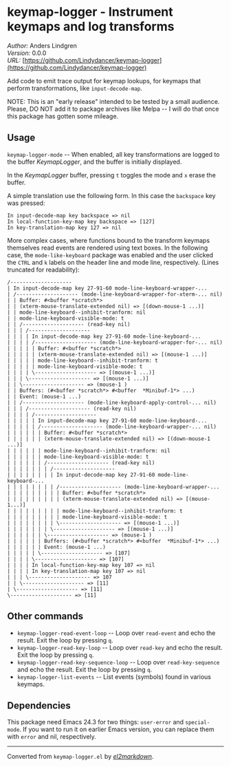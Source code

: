 # keymap-logger - Instrument keymaps and log transforms

*Author:* Anders Lindgren<br>
*Version:* 0.0.0<br>
*URL:* [https://github.com/Lindydancer/keymap-logger](https://github.com/Lindydancer/keymap-logger)<br>

Add code to emit trace output for keymap lookups, for keymaps that
perform transformations, like `input-decode-map`.

NOTE: This is an "early release" intended to be tested by a small
audience.  Please, DO NOT add it to package archives like Melpa --
I will do that once this package has gotten some mileage.

## Usage

`keymap-logger-mode` -- When enabled, all key transformations are
logged to the buffer *KeymapLogger*, and the buffer is initially
displayed.

In the *KeymapLogger* buffer, pressing `t` toggles the mode and `x`
erase the buffer.

A simple translation use the following form.  In this case the
`backspace` key was pressed:

    In input-decode-map key backspace => nil
    In local-function-key-map key backspace => [127]
    In key-translation-map key 127 => nil

More complex cases, where functions bound to the transform keymaps
themselves read events are rendered using text boxes.  In the
following case, the `mode-like-keyboard` package was enabled and
the user clicked the `CTRL` and `k` labels on the header line and
mode line, respectively.  (Lines truncated for readability):

    /--------------------
    | In input-decode-map key 27-91-60 mode-line-keyboard-wrapper-...
    | /-------------------- (mode-line-keyboard-wrapper-for-xterm-... nil)
    | | Buffer: #<buffer *scratch*>
    | | (xterm-mouse-translate-extended nil) => [(down-mouse-1 ...)]
    | | mode-line-keyboard--inhibit-tranform: nil
    | | mode-line-keyboard-visible-mode: t
    | | /-------------------- (read-key nil)
    | | | /--------------------
    | | | | In input-decode-map key 27-91-60 mode-line-keyboard-...
    | | | | /-------------------- (mode-line-keyboard-wrapper-for-... nil)
    | | | | | Buffer: #<buffer *scratch*>
    | | | | | (xterm-mouse-translate-extended nil) => [(mouse-1 ...)]
    | | | | | mode-line-keyboard--inhibit-tranform: t
    | | | | | mode-line-keyboard-visible-mode: t
    | | | | \-------------------- => [(mouse-1 ...)]
    | | | \-------------------- => [(mouse-1 ...)]
    | | \-------------------- => (mouse-1 )
    | | Buffers: (#<buffer *scratch*> #<buffer  *Minibuf-1*> ...)
    | | Event: (mouse-1 ...)
    | | /-------------------- (mode-line-keyboard-apply-control-... nil)
    | | | /-------------------- (read-key nil)
    | | | | /--------------------
    | | | | | In input-decode-map key 27-91-60 mode-line-keyboard-...
    | | | | | /-------------------- (mode-line-keyboard-wrapper-... nil)
    | | | | | | Buffer: #<buffer *scratch*>
    | | | | | | (xterm-mouse-translate-extended nil) => [(down-mouse-1 ...)]
    | | | | | | mode-line-keyboard--inhibit-tranform: nil
    | | | | | | mode-line-keyboard-visible-mode: t
    | | | | | | /-------------------- (read-key nil)
    | | | | | | | /--------------------
    | | | | | | | | In input-decode-map key 27-91-60 mode-line-keyboard-...
    | | | | | | | | /-------------------- (mode-line-keyboard-wrapper-...
    | | | | | | | | | Buffer: #<buffer *scratch*>
    | | | | | | | | | (xterm-mouse-translate-extended nil) => [(mouse-1...)]
    | | | | | | | | | mode-line-keyboard--inhibit-tranform: t
    | | | | | | | | | mode-line-keyboard-visible-mode: t
    | | | | | | | | \-------------------- => [(mouse-1 ...)]
    | | | | | | | \-------------------- => [(mouse-1 ...)]
    | | | | | | \-------------------- => (mouse-1 )
    | | | | | | Buffers: (#<buffer *scratch*> #<buffer  *Minibuf-1*> ...)
    | | | | | | Event: (mouse-1 ...)
    | | | | | \-------------------- => [107]
    | | | | \-------------------- => [107]
    | | | | In local-function-key-map key 107 => nil
    | | | | In key-translation-map key 107 => nil
    | | | \-------------------- => 107
    | | \-------------------- => [11]
    | \-------------------- => [11]
    \-------------------- => [11]

## Other commands

- `keymap-logger-read-event-loop` -- Loop over `read-event` and
  echo the result.  Exit the loop by pressing `q`.
- `keymap-logger-read-key-loop` -- Loop over `read-key` and echo
  the result.  Exit the loop by pressing `q`.
- `keymap-logger-read-key-sequence-loop` -- Loop over
  `read-key-sequence` and echo the result.  Exit the loop by
  pressing `q`.
- `keymap-logger-list-events` -- List events (symbols) found in
  various keymaps.

## Dependencies

This package need Emacs 24.3 for two things: `user-error` and
`special-mode`.  If you want to run it on earlier Emacs version, you
can replace them with `error` and nil, respectively.


---
Converted from `keymap-logger.el` by [*el2markdown*](https://github.com/Lindydancer/el2markdown).
